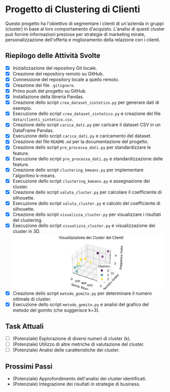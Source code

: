 # Progetto di Clustering di Clienti

Questo progetto ha l'obiettivo di segmentare i clienti di un'azienda in gruppi (cluster) in base al loro comportamento d'acquisto. L'analisi di questi cluster può fornire informazioni preziose per strategie di marketing mirate, personalizzazione dell'offerta e miglioramento della relazione con i clienti.

## Riepilogo delle Attività Svolte

* [X] Inizializzazione del repository Git locale.
* [X] Creazione del repository remoto su GitHub.
* [X] Connessione del repository locale a quello remoto.
* [X] Creazione del file `.gitignore`.
* [X] Primo push del progetto su GitHub.
* [X] Installazione della libreria Pandas.
* [X] Creazione dello script `crea_dataset_sintetico.py` per generare dati di esempio.
* [X] Esecuzione dello script `crea_dataset_sintetico.py` e creazione del file `data/clienti_sintetico.csv`.
* [X] Creazione dello script `carica_dati.py` per caricare il dataset CSV in un DataFrame Pandas.
* [X] Esecuzione dello script `carica_dati.py` e caricamento del dataset.
* [X] Creazione del file `README.md` per la documentazione del progetto.
* [X] Creazione dello script `pre_processa_dati.py` per standardizzare le feature.
* [X] Esecuzione dello script `pre_processa_dati.py` e standardizzazione delle feature.
* [X] Creazione dello script `clustering_kmeans.py` per implementare l'algoritmo k-means.
* [X] Esecuzione dello script `clustering_kmeans.py` e assegnazione dei cluster.
* [X] Creazione dello script `valuta_cluster.py` per calcolare il coefficiente di silhouette.
* [X] Esecuzione dello script `valuta_cluster.py` e calcolo del coefficiente di silhouette.
* [X] Creazione dello script `visualizza_cluster.py` per visualizzare i risultati del clustering.
* [X] Esecuzione dello script `visualizza_cluster.py` e visualizzazione dei cluster in 3D.
![Visualizzazione dei Cluster 3D](images/cluster_visualization_3d.jpeg)
* [X] Creazione dello script `metodo_gomito.py` per determinare il numero ottimale di cluster.
* [X] Esecuzione dello script `metodo_gomito.py` e analisi del grafico del metodo del gomito (che suggerisce k=3).

## Task Attuali

* [ ] (Potenziale) Esplorazione di diversi numeri di cluster (k).
* [ ] (Potenziale) Utilizzo di altre metriche di valutazione del cluster.
* [ ] (Potenziale) Analisi delle caratteristiche dei cluster.

## Prossimi Passi

* (Potenziale) Approfondimento dell'analisi dei cluster identificati.
* (Potenziale) Integrazione dei risultati in strategie di business.






